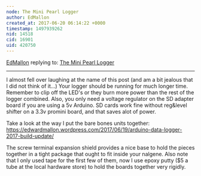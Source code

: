 ```yaml
---
node: The Mini Pearl Logger
author: EdMallon
created_at: 2017-06-20 06:14:22 +0000
timestamp: 1497939262
nid: 14518
cid: 16901
uid: 420750
---
```




[EdMallon](../profile/EdMallon) replying to: [The Mini Pearl Logger](../notes/cfastie/06-09-2017/the-mini-pearl-logger)

----
I almost fell over laughing at the name of this post (and am a bit jealous that I did not think of it...) Your logger should be running for much longer time.  Remember to clip off the LED's or they burn more power than the rest of the logger combined. Also, you only need a voltage regulator on the SD adapter board if you are using a 5v Arduino. SD cards work fine without reg&level shifter on a 3.3v promini board, and that saves alot of power.

Take a look at the way I put the bare bones units together:
https://edwardmallon.wordpress.com/2017/06/19/arduino-data-logger-2017-build-update/ 

The screw terminal expansion shield provides a nice base to hold the pieces together in a tight package that ought to fit inside your nalgene.  Also note that I only used tape for the first few of them, now I use epoxy putty ($5 a tube at the local hardware store) to hold the boards together very rigidly.